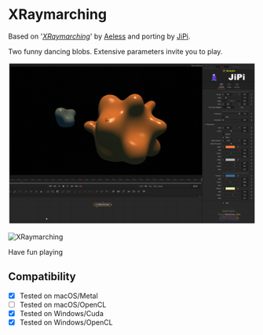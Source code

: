 XRaymarching
==================

Based on '_[XRaymarching](https://www.shadertoy.com/view/XtByWW)_' by [Aeless](https://www.shadertoy.com/user/Aeless) and porting by [JiPi](Profiles/JiPi.md).

Two funny dancing blobs. Extensive parameters invite you to play.

[![XRaymarching](XRaymarching.png)](XRaymarching.fuse)

![XRaymarching](https://user-images.githubusercontent.com/78935215/115620418-6fb8c780-a2f5-11eb-9185-b008ff52f54f.gif)




Have fun playing



## Compatibility
- [x] Tested on macOS/Metal
- [ ] Tested on macOS/OpenCL
- [x] Tested on Windows/Cuda
- [x] Tested on Windows/OpenCL